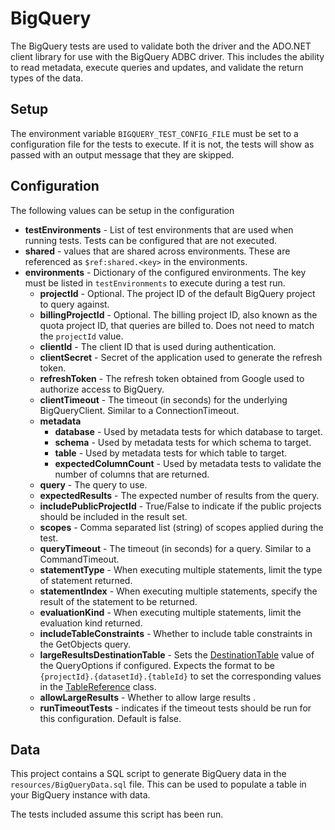 <!--

 Licensed to the Apache Software Foundation (ASF) under one or more
 contributor license agreements.  See the NOTICE file distributed with
 this work for additional information regarding copyright ownership.
 The ASF licenses this file to You under the Apache License, Version 2.0
 (the "License"); you may not use this file except in compliance with
 the License.  You may obtain a copy of the License at

    http://www.apache.org/licenses/LICENSE-2.0

 Unless required by applicable law or agreed to in writing, software
 distributed under the License is distributed on an "AS IS" BASIS,
 WITHOUT WARRANTIES OR CONDITIONS OF ANY KIND, either express or implied.
 See the License for the specific language governing permissions and
 limitations under the License.

-->

# BigQuery
The BigQuery tests are used to validate both the driver and the ADO.NET client library for use with the BigQuery ADBC driver. This includes the ability to read metadata, execute queries and updates, and validate the return types of the data.

## Setup
The environment variable `BIGQUERY_TEST_CONFIG_FILE` must be set to a configuration file for the tests to execute. If it is not, the tests will show as passed with an output message that they are skipped.

## Configuration

The following values can be setup in the configuration

- **testEnvironments** - List of test environments that are used when running tests. Tests can be configured that are not executed.
- **shared** - values that are shared across environments. These are referenced as `$ref:shared.<key>` in the environments.
- **environments** - Dictionary of the configured environments. The key must be listed in `testEnvironments` to execute during a test run.
  - **projectId** - Optional. The project ID of the default BigQuery project to query against.
  - **billingProjectId** - Optional. The billing project ID, also known as the quota project ID, that queries are billed to. Does not need to match the `projectId` value.
  - **clientId** - The client ID that is used during authentication.
  - **clientSecret** - Secret of the application used to generate the refresh token.
  - **refreshToken** - The refresh token obtained from Google used to authorize access to BigQuery.
  - **clientTimeout** - The timeout (in seconds) for the underlying BigQueryClient. Similar to a ConnectionTimeout.
  - **metadata**
    - **database** - Used by metadata tests for which database to target.
    - **schema** - Used by metadata tests for which schema to target.
    - **table** - Used by metadata tests for which table to target.
    - **expectedColumnCount** - Used by metadata tests to validate the number of columns that are returned.
  - **query** - The query to use.
  - **expectedResults** - The expected number of results from the query.
  - **includePublicProjectId** - True/False to indicate if the public projects should be included in the result set.
  - **scopes** - Comma separated list (string) of scopes applied during the test.
  - **queryTimeout** - The timeout (in seconds) for a query. Similar to a CommandTimeout.
  - **statementType** - When executing multiple statements, limit the type of statement returned.
  - **statementIndex** - When executing multiple statements, specify the result of the statement to be returned.
  - **evaluationKind** - When executing multiple statements, limit the evaluation kind returned.
  - **includeTableConstraints** - Whether to include table constraints in the GetObjects query.
  - **largeResultsDestinationTable** - Sets the [DestinationTable](https://cloud.google.com/dotnet/docs/reference/Google.Cloud.BigQuery.V2/latest/Google.Cloud.BigQuery.V2.QueryOptions#Google_Cloud_BigQuery_V2_QueryOptions_DestinationTable) value of the QueryOptions if configured. Expects the format to be `{projectId}.{datasetId}.{tableId}` to set the corresponding values in the [TableReference](https://github.com/googleapis/google-api-dotnet-client/blob/6c415c73788b848711e47c6dd33c2f93c76faf97/Src/Generated/Google.Apis.Bigquery.v2/Google.Apis.Bigquery.v2.cs#L9348) class.
  - **allowLargeResults** - Whether to allow large results .
  - **runTimeoutTests** - indicates if the timeout tests should be run for this configuration. Default is false.

## Data
This project contains a SQL script to generate BigQuery data in the `resources/BigQueryData.sql` file. This can be used to populate a table in your BigQuery instance with data.

The tests included assume this script has been run.
